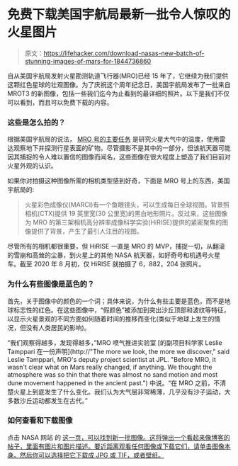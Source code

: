 # 免费下载美国宇航局最新一批令人惊叹的火星图片

> 原文：<https://lifehacker.com/download-nasas-new-batch-of-stunning-images-of-mars-for-1844736860>

自从美国宇航局发射火星勘测轨道飞行器(MRO)已经 15 年了，它继续为我们提供这颗红色星球的壮观图像。为了庆祝这个周年纪念日，美国宇航局发布了一批来自 MROT3 的新图像，包括一些我们迄今为止看到的最详细的照片。以下是我们不仅可以看到，而且可以免费下载的内容。



### 这些是怎么拍的？

根据美国宇航局的说法， [MRO 号的主要任务](https://www.jpl.nasa.gov/news/news.php?feature=7724) 是研究火星大气中的温度，使用雷达观察地下并探测行星表面的矿物。尽管摄影不是其中的一部分，但该航天器可能因其捕捉的令人难以置信的图像而闻名，这些图像在很大程度上塑造了我们目前对火星外观的认识。

如果你对拍摄这种图像所需的相机类型感到好奇，下面是 MRO 号上的东西，美国宇航局的:

> 火星彩色成像仪(MARCI)有一个鱼眼镜头，可以生成每日全球视图。背景照相机(CTX)提供 19 英里宽(30 公里宽)的黑白地形照片。反过来，这些图像为 MRO 的第三架相机高分辨率成像科学实验(HiRISE)提供的紧密聚焦的图像提供了背景，产生了最引人注目的视图。

尽管所有的相机都很重要，但 HiRISE 一直是 MRO 的 MVP，捕捉一切，从翻滚的雪崩和高耸的尘暴，到火星上的其他 NASA 航天器，如好奇号和机遇号火星车。截至 2020 年 8 月初，仅 HiRISE 就拍摄了 6，882，204 张照片。

### 为什么有些图像是蓝色的？

首先，关于图像中的颜色的一个词；具体来说，为什么有些主要是蓝色，而不是地球标志性的红色。在这些图像中，“假颜色”被添加到突出沙丘顶部和波纹等特征，以显示火星景观的不同方面如何随着时间的推移而变化(类似于地球上发生的情况，但没有人类居民的影响)。

“我们观察得越多，发现得越多，”MRO 喷气推进实验室 [的副项目科学家 Leslie Tamppari 在一份声明](http://"The more we look, the more we discover," said Leslie Tamppari, MRO's deputy project scientist at JPL. "Before MRO, it wasn't clear what on Mars really changed, if anything. We thought the atmosphere was so thin that there was almost no sand motion and most dune movement happened in the ancient past.") 中说。“在 MRO 之前，不清楚火星上到底发生了什么变化。我们认为大气层非常稀薄，几乎没有沙子运动，大多数沙丘运动都发生在古代。”

### **如何查看和下载图像**

点击 NASA 网站 的 [这一页，可以找到新一批图像。这将弹出一个看起来像博客的帖子，里面有图片和图片描述。要近距离观看任何图像或下载它们，请单击图像本身。然后你可以选择把它下载成 JPG 或 TIF，或者壁纸。](https://www.jpl.nasa.gov/news/news.php?feature=7724)
